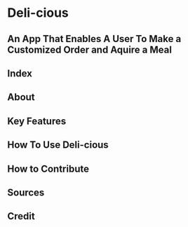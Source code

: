 # Deli-cious

## An App That Enables A User To Make a Customized Order and Aquire a Meal


## Index

## About 

## Key Features 

## How To Use Deli-cious 

## How to Contribute 

## Sources

## Credit
